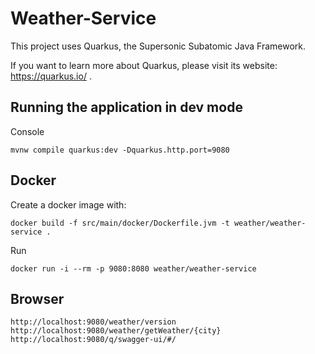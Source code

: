 # Weather-Service

This project uses Quarkus, the Supersonic Subatomic Java Framework.

If you want to learn more about Quarkus, please visit its website: https://quarkus.io/ .

## Running the application in dev mode

Console
```
mvnw compile quarkus:dev -Dquarkus.http.port=9080
```

## Docker

Create a docker image with:

```
docker build -f src/main/docker/Dockerfile.jvm -t weather/weather-service .
```

Run
```
docker run -i --rm -p 9080:8080 weather/weather-service
```

## Browser
```
http://localhost:9080/weather/version
http://localhost:9080/weather/getWeather/{city}
http://localhost:9080/q/swagger-ui/#/
```


